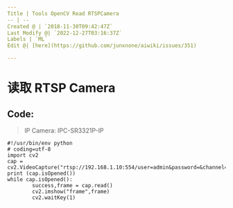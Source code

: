 ```yaml
---
Title | Tools OpenCV Read RTSPCamera
-- | --
Created @ | `2018-11-30T09:42:47Z`
Last Modify @| `2022-12-27T03:16:37Z`
Labels | `ML`
Edit @| [here](https://github.com/junxnone/aiwiki/issues/351)

---
```


# 读取 RTSP Camera

## Code:
> IP Camera:  IPC-SR3321P-IP 

```
#!/usr/bin/env python
# coding=utf-8
import cv2
cap = cv2.VideoCapture("rtsp://192.168.1.10:554/user=admin&password=&channel=1&stream=0.sdp?")
print (cap.isOpened())
while cap.isOpened():
        success,frame = cap.read()
        cv2.imshow("frame",frame)
        cv2.waitKey(1) 

```
